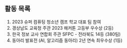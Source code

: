 ## 활동 목록
1. 2023 슈퍼 컴퓨팅 청소년 캠프 학교 대표 팀 참여
2. 경상남도 교육청 주관 2023 해커톤 고등부 우수상 (2등)
3. 한국 정보 교사 연합회 주관 SFPC - 전라북도 14등 (380팀)
4. 동아리 발표전 (AI, 알고리즘 동아리) 2년 연속 최우수상 (1등)
